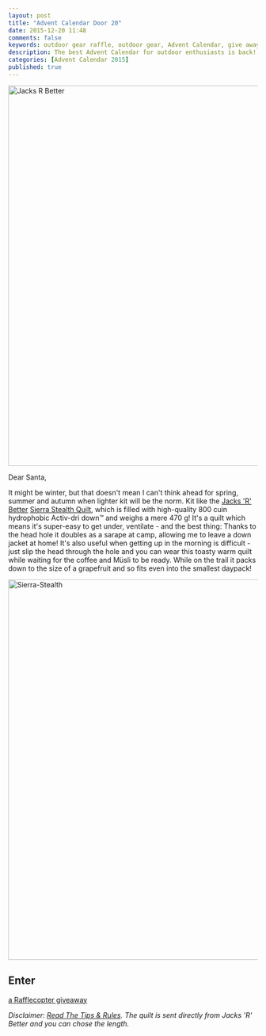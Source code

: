 ```yaml
---
layout: post
title: "Advent Calendar Door 20"
date: 2015-12-20 11:48
comments: false
keywords: outdoor gear raffle, outdoor gear, Advent Calendar, give away
description: The best Advent Calendar for outdoor enthusiasts is back! Full of sweet prizes which will enhance your adventures and make them more ultralight & fun!
categories: [Advent Calendar 2015]
published: true
---
```


<a data-flickr-embed="true"  href="https://hikinginfinland.com/2015/12/advent-calendar-door-20.html" title="Jacks R Better"><img src="https://farm3.staticflickr.com/2839/11277458314_25852b6389_b.jpg" width="1024" height="768" alt="Jacks R Better"></a><script async src="//embedr.flickr.com/assets/client-code.js" charset="utf-8"></script>

<!-- more -->

Dear Santa,

It might be winter, but that doesn't mean I can't think ahead for spring, summer and autumn when lighter kit will be the norm. Kit like the [Jacks 'R' Better](http://www.jacksrbetter.com/) [Sierra Stealth Quilt](http://www.jacksrbetter.com/shop/sierra-stealth/), which is filled with high-quality 800 cuin hydrophobic Activ-dri down™ and weighs a mere 470 g! It's a quilt which means it's super-easy to get under, ventilate - and the best thing: Thanks to the head hole it doubles as a sarape at camp, allowing me to leave a down jacket at home! It's also useful when getting up in the morning is difficult - just slip the head through the hole and you can wear this toasty warm quilt while waiting for the coffee and Müsli to be ready. While on the trail it packs down to the size of a grapefruit and so fits even into the smallest daypack!

<a data-flickr-embed="true"  href="https://www.flickr.com/photos/hendrikmorkel/15998152261/in/album-72157649089206748/" title="Sierra-Stealth"><img src="https://farm8.staticflickr.com/7554/15998152261_ee9030de29_b.jpg" width="1024" height="768" alt="Sierra-Stealth"></a><script async src="//embedr.flickr.com/assets/client-code.js" charset="utf-8"></script>

## Enter

<a class="rcptr" href="http://www.rafflecopter.com/rafl/display/2eafd89579/" rel="nofollow" data-raflid="2eafd89579" data-theme="classic" data-template="547b1bf514e3887a6c34e3c0" id="rcwidget_9ugo9690">a Rafflecopter giveaway</a>
<script src="https://widget-prime.rafflecopter.com/launch.js"></script>

*Disclaimer: [Read The Tips & Rules](https://hikinginfinland.com/2015/11/advent-calendar-2015-the-rules.html). The quilt is sent directly from Jacks 'R' Better and you can chose the length.*